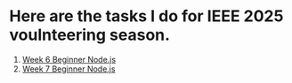 # Here are the tasks I do for IEEE 2025 voulnteering season.
1. [Week 6 Beginner Node.js](https://github.com/ahmedxgouda/IEEE-2025-Season-Tasks---Node.js/tree/main/Beginner/Week%206)
2. [Week 7 Beginner Node.js](https://github.com/ahmedxgouda/IEEE-2025-Season-Tasks---Node.js/tree/main/Beginner/Week%207)
